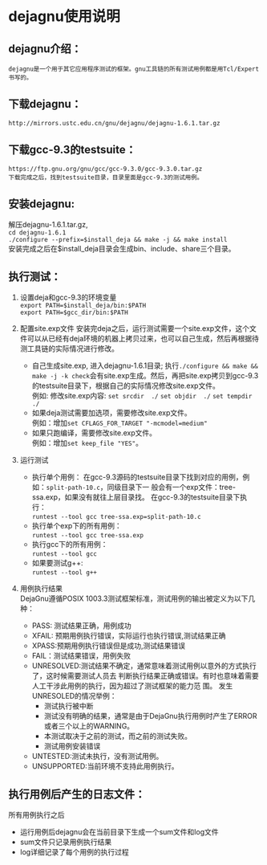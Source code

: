 # dejagnu使用说明
## dejagnu介绍：
    dejagnu是一个用于其它应用程序测试的框架。gnu工具链的所有测试用例都是用Tcl/Expert书写的。
## 下载dejagnu：
    http://mirrors.ustc.edu.cn/gnu/dejagnu/dejagnu-1.6.1.tar.gz
## 下载gcc-9.3的testsuite：
    https://ftp.gnu.org/gnu/gcc/gcc-9.3.0/gcc-9.3.0.tar.gz
    下载完成之后，找到testsuite目录，目录里面是gcc-9.3的测试用例。
## 安装dejagnu:
  解压dejagnu-1.6.1.tar.gz,   
  `cd dejagnu-1.6.1`  
  `./configure --prefix=$install_deja && make -j && make install`  
    安装完成之后在$install_deja目录会生成bin、include、share三个目录。
## 执行测试：
1. 设置deja和gcc-9.3的环境变量  
      `export PATH=$install_deja/bin:$PATH`  
      `export PATH=$gcc_dir/bin:$PATH`  

2. 配置site.exp文件
    安装完deja之后，运行测试需要一个site.exp文件，这个文件可以从已经有deja环境的机器上拷贝过来，也可以自己生成，然后再根据待测工具链的实际情况进行修改。
    - 自己生成site.exp, 进入dejagnu-1.6.1目录;
    执行`./configure && make && make -j -k check`会有site.exp生成。然后，再把site.exp拷贝到gcc-9.3的testsuite目录下，根据自己的实际情况修改site.exp文件。  
    例如: 修改site.exp内容:
          `set srcdir  ./`
          `set objdir  ./`
          `set tempdir ./`
    - 如果deja测试需要加选项，需要修改site.exp文件。  
      例如：增加`set CFLAGS_FOR_TARGET "-mcmodel=medium"`
    - 如果只跑编译，需要修改site.exp文件。  
      例如：增加`set keep_file "YES"`。
3. 运行测试
    - 执行单个用例：
    在gcc-9.3源码的testsuite目录下找到对应的用例，例如：`split-path-10.c`，同级目录下一
    般会有一个exp文件：tree-ssa.exp，如果没有就往上层目录找。
    在gcc-9.3的testsuite目录下执行：  
    `runtest --tool gcc tree-ssa.exp=split-path-10.c`
    - 执行单个exp下的所有用例：   
    `runtest --tool gcc tree-ssa.exp`
    -  执行gcc下的所有用例：   
    `runtest --tool gcc`
    -  如果要测试g++:  
    `runtest --tool g++`
4. 用例执行结果  
    DejaGnu遵循POSIX 1003.3测试框架标准，测试用例的输出被定义为以下几种：
    - PASS: 测试结果正确，用例成功
    - XFAIL: 预期用例执行错误，实际运行也执行错误,测试结果正确
    - XPASS:预期用例执行错误但是成功,测试结果错误
    - FAIL：测试结果错误，用例失败
    - UNRESOLVED:测试结果不确定，通常意味着测试用例以意外的方式执行了，这时候需要测试人员去
      判断执行结果正确或错误。有时也意味着需要人工干涉此用例的执行，因为超过了测试框架的能力范
      围。
      发生UNRESOLED的情况举例：
      - 测试执行被中断
      - 测试没有明确的结果，通常是由于DejaGnu执行用例时产生了ERROR或者三个以上的WARNING。
      - 本测试取决于之前的测试，而之前的测试失败。
      - 测试用例安装错误
    - UNTESTED:测试未执行，没有测试用例。
    - UNSUPPORTED:当前环境不支持此用例执行。

## 执行用例后产生的日志文件：
  所有用例执行之后
  - 运行用例后dejagnu会在当前目录下生成一个sum文件和log文件
  - sum文件只记录用例执行结果
  - log详细记录了每个用例的执行过程
